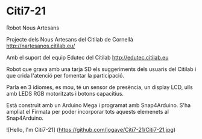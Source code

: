 # Citi7-21
Robot Nous Artesans

Projecte dels Nous Artesans del Citilab de Cornellà
http://nartesanos.citilab.eu/

Amb el suport del equip Edutec del Citilab 
http://edutec.citilab.eu

Robot que grava amb una tarja SD els suggeriments dels usuaris del Citilab  i que crida l'atenció per fomentar la participació.

Parla en 3 idiomes, es mou, té un sensor de presència, un display LCD, ulls amb LEDS RGB motoritzats i botons capacitius.

Està construït amb un Arduino Mega i programat amb Snap4Arduino. S'ha ampliat el Firmata per poder incorporar tots aquests elemenets al Snap4Arduino.

![Hello, I'm Citi7-21] (https://github.com/jogaye/Citi7-21/Citi7-21.jpg)
